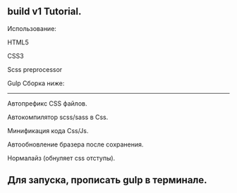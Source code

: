 build v1 Tutorial.
--------------------------------------------------------------
Использование:

HTML5

CSS3



Scss preprocessor

Gulp Сборка ниже:

--------------------------------------------------------------
Автопрефикс CSS файлов.

Автокомпилятор scss/sass в Css.

Минификация кода Css/Js.

Автообновление бразера после сохранения.

Нормалайз (обнуляет css отступы).

Для запуска, прописать gulp в терминале.
--------------------------------------------------------------


